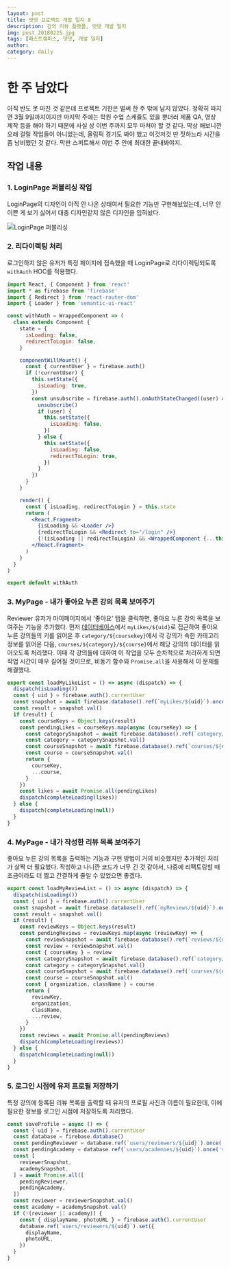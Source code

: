 ```yaml
---
layout: post
title: 댓댓 프로젝트 개발 일지 8
description: 강의 리뷰 플랫폼, 댓댓 개발 일지
img: post_20180225.jpg
tags: [패스트캠퍼스, 댓댓, 개발 일지]
author:
category: daily
---
```

# 한 주 남았다

아직 반도 못 마친 것 같은데 프로젝트 기한은 벌써 한 주 밖에 남지 않았다. 정확히 따지면 3월 9일까지이지만 마지막 주에는 학원 수업 스케쥴도 있을 뿐더러 제품 QA, 영상 제작 등을 해야 하기 때문에 사실 상 이번 주까지 모두 마쳐야 할 것 같다. 막상 해보니깐 오래 걸릴 작업들이 아니었는데, 올림픽 경기도 봐야 했고 이것저것 딴 짓하느라 시간을 좀 낭비했던 것 같다. 막판 스퍼트해서 이번 주 안에 최대한 끝내봐야지.

## 작업 내용

### 1. LoginPage 퍼블리싱 작업

LoginPage의 디자인이 아직 안 나온 상태여서 필요한 기능만 구현해놨었는데, 너무 안 이쁜 게 보기 싫어서 대충 디자인같지 않은 디자인을 입혀놨다.

![LoginPage 퍼블리싱]({{site.baseurl}}/assets/img/posts/daily/20180225-01.png)

### 2. 리다이렉팅 처리

로그인하지 않은 유저가 특정 페이지에 접속했을 때 LoginPage로 리다이렉팅되도록 `withAuth` HOC를 적용했다.

```jsx
import React, { Component } from 'react'
import * as firebase from 'firebase'
import { Redirect } from 'react-router-dom'
import { Loader } from 'semantic-ui-react'

const withAuth = WrappedComponent => (
  class extends Component {
    state = {
      isLoading: false,
      redirectToLogin: false,
    }

    componentWillMount() {
      const { currentUser } = firebase.auth()
      if (!currentUser) {
        this.setState({
          isLoading: true,
        })
        const unsubscribe = firebase.auth().onAuthStateChanged((user) => {
          unsubscribe()
          if (user) {
            this.setState({
              isLoading: false,
            })
          } else {
            this.setState({
              isLoading: false,
              redirectToLogin: true,
            })
          }
        })
      }
    }

    render() {
      const { isLoading, redirectToLogin } = this.state
      return (
        <React.Fragment>
          {isLoading && <Loader />}
          {redirectToLogin && <Redirect to="/login" />}
          {!(isLoading || redirectToLogin) && <WrappedComponent {...this.props} />}
        </React.Fragment>
      )
    }
  }
)

export default withAuth
```

### 3. MyPage - 내가 좋아요 누른 강의 목록 보여주기

Reviewer 유저가 마이페이지에서 '좋아요' 탭을 클릭하면, 좋아요 누른 강의 목록을 보여주는 기능을 추가했다. 먼저 [데이터베이스](https://github.com/YeonBong/thatthat/wiki/Database)에서 `myLikes/${uid}`로 접근하여 좋아요 누른 강의들의 키를 읽어온 후 `category/${coursekey}`에서 각 강의가 속한 카테고리 정보를 읽어온 다음, `courses/${category}/${course}`에서 해당 강의의 데이터를 읽어오도록 처리했다. 이때 각 강의들에 대하여 이 작업을 모두 순차적으로 처리하게 되면 작업 시간이 매우 길어질 것이므로, 비동기 함수와 `Promise.all`을 사용해서 이 문제를 해결했다.

```javascript
export const loadMyLikeList = () => async (dispatch) => {
  dispatch(isLoading())
  const { uid } = firebase.auth().currentUser
  const snapshot = await firebase.database().ref(`myLikes/${uid}`).once('value')
  const result = snapshot.val()
  if (result) {
    const courseKeys = Object.keys(result)
    const pendingLikes = courseKeys.map(async (courseKey) => {
      const categorySnapshot = await firebase.database().ref(`category/${courseKey}`).once('value')
      const category = categorySnapshot.val()
      const courseSnapshot = await firebase.database().ref(`courses/${category}/${courseKey}`).once('value')
      const course = courseSnapshot.val()
      return {
        courseKey,
        ...course,
      }
    })
    const likes = await Promise.all(pendingLikes)
    dispatch(completeLoading(likes))
  } else {
    dispatch(completeLoading(null))
  }
}
```

### 4. MyPage - 내가 작성한 리뷰 목록 보여주기

좋아요 누른 강의 목록을 출력하는 기능과 구현 방법이 거의 비슷했지만 추가적인 처리가 살짝 더 필요했다. 작성하고 나니깐 코드가 너무 긴 것 같아서, 나중에 리팩토링할 때 조금이라도 더 짧고 간결하게 줄일 수 있었으면 좋겠다.

```javascript
export const loadMyReviewList = () => async (dispatch) => {
  dispatch(isLoading())
  const { uid } = firebase.auth().currentUser
  const snapshot = await firebase.database().ref(`myReviews/${uid}`).once('value')
  const result = snapshot.val()
  if (result) {
    const reviewKeys = Object.keys(result)
    const pendingReviews = reviewKeys.map(async (reviewKey) => {
      const reviewSnapshot = await firebase.database().ref(`reviews/${reviewKey}`).once('value')
      const review = reviewSnapshot.val()
      const { courseKey } = review
      const categorySnapshot = await firebase.database().ref(`category/${courseKey}`).once('value')
      const category = categorySnapshot.val()
      const courseSnapshot = await firebase.database().ref(`courses/${category}/${courseKey}`).once('value')
      const course = courseSnapshot.val()
      const { organization, className } = course
      return {
        reviewKey,
        organization,
        className,
        ...review,
      }
    })
    const reviews = await Promise.all(pendingReviews)
    dispatch(completeLoading(reviews))
  } else {
    dispatch(completeLoading(null))
  }
}
```

### 5. 로그인 시점에 유저 프로필 저장하기

특정 강의에 등록된 리뷰 목록을 출력할 때 유저의 프로필 사진과 이름이 필요한데, 이에 필요한 정보를 로그인 시점에 저장하도록 처리했다.

```javascript
const saveProfile = async () => {
  const { uid } = firebase.auth().currentUser
  const database = firebase.database()
  const pendingReviewer = database.ref(`users/reviewers/${uid}`).once('value')
  const pendingAcademy = database.ref(`users/academies/${uid}`).once('value')
  const [
    reviewerSnapshot,
    academySnapshot,
  ] = await Promise.all([
    pendingReviewer,
    pendingAcademy,
  ])
  const reviewer = reviewerSnapshot.val()
  const academy = academySnapshot.val()
  if (!(reviewer || academy)) {
    const { displayName, photoURL } = firebase.auth().currentUser
    database.ref(`users/reviewers/${uid}`).set({
      displayName,
      photoURL,
    })
  }
}
```